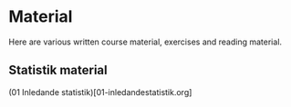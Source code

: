 Material
============================

Here are various written course material, exercises and reading material.

## Statistik material

(01 Inledande statistik)[01-inledandestatistik.org]
